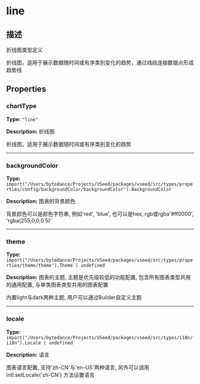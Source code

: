 # line
## 描述
折线图类型定义

折线图，适用于展示数据随时间或有序类别变化的趋势，通过线段连接数据点形成趋势线


## Properties

### chartType

**Type:** `"line"`

**Description:**
折线图

折线图，适用于展示数据随时间或有序类别变化的趋势

---

### backgroundColor

**Type:** `import("/Users/bytedance/Projects/VSeed/packages/vseed/src/types/properties/config/backgroundColor/backgroundColor").BackgroundColor`

**Description:**
图表的背景颜色

背景颜色可以是颜色字符串, 例如'red', 'blue', 也可以是hex, rgb或rgba'#ff0000', 'rgba(255,0,0,0.5)'

---

### theme

**Type:** `import("/Users/bytedance/Projects/VSeed/packages/vseed/src/types/properties/theme/theme").Theme | undefined`

**Description:**
图表的主题, 主题是优先级较低的功能配置, 包含所有图表类型共用的通用配置, 与单类图表类型共用的图表配置

内置light与dark两种主题, 用户可以通过Builder自定义主题

---

### locale

**Type:** `import("/Users/bytedance/Projects/VSeed/packages/vseed/src/types/i18n/i18n").Locale | undefined`

**Description:**
语言

图表语言配置, 支持'zh-CN'与'en-US'两种语言, 另外可以调用 intl.setLocale('zh-CN') 方法设置语言